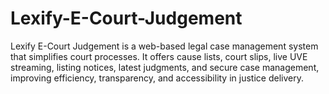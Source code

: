 # Lexify-E-Court-Judgement
Lexify E-Court Judgement is a web-based legal case management system that simplifies court processes. It offers cause lists, court slips, live UVE streaming, listing notices, latest judgments, and secure case management, improving efficiency, transparency, and accessibility in justice delivery.
